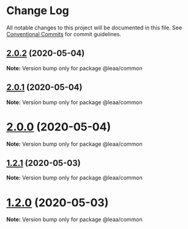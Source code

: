 # Change Log

All notable changes to this project will be documented in this file.
See [Conventional Commits](https://conventionalcommits.org) for commit guidelines.

## [2.0.2](https://github.com/SolidZORO/leaa/compare/v1.1.0...v2.0.2) (2020-05-04)

**Note:** Version bump only for package @leaa/common





## [2.0.1](https://github.com/SolidZORO/leaa/compare/v1.1.0...v2.0.1) (2020-05-04)

**Note:** Version bump only for package @leaa/common





# [2.0.0](https://github.com/SolidZORO/leaa/compare/v1.1.0...v2.0.0) (2020-05-04)

**Note:** Version bump only for package @leaa/common

## [1.2.1](https://github.com/SolidZORO/leaa/compare/v1.1.0...v1.2.1) (2020-05-03)

**Note:** Version bump only for package @leaa/common

# [1.2.0](https://github.com/SolidZORO/leaa/compare/v1.1.0...v1.2.0) (2020-05-03)

**Note:** Version bump only for package @leaa/common
